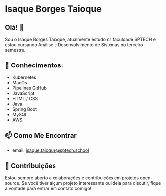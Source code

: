 # Isaque Borges Taioque

## Olá! 👋

Sou o Isaque Borges Taioque, atualmente estudo na faculdade SPTECH e estou cursando Análise e Desenvolvimento de Sistemas no terceiro semestre.

## 🌱 Conhecimentos:

- Kubernetes
- MacOs
- Pipelines GitHub
- JavaScript
- HTML / CSS
- Java
- Spring Boot
- MySQL
- AWS

## 📫 Como Me Encontrar

- email: isaque.taioque@sptech.school

## 🤝 Contribuições

Estou sempre aberto a colaborações e contribuições em projetos open-source. Se você tiver algum projeto interessante ou ideia para discutir, fique à vontade para entrar em contato comigo!



